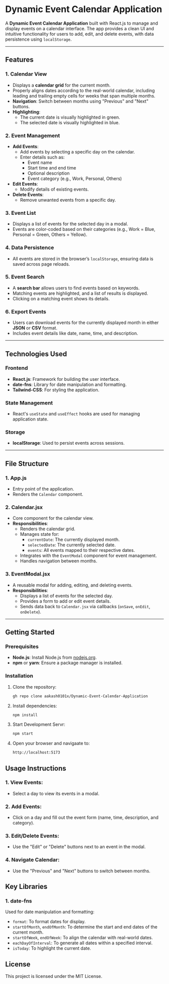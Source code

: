 # Dynamic Event Calendar Application

A **Dynamic Event Calendar Application** built with React.js to manage and display events on a calendar interface. The app provides a clean UI and intuitive functionality for users to add, edit, and delete events, with data persistence using `localStorage`.

---

## **Features**

### **1. Calendar View**
- Displays a **calendar grid** for the current month.
- Properly aligns dates according to the real-world calendar, including leading and trailing empty cells for weeks that span multiple months.
- **Navigation**: Switch between months using "Previous" and "Next" buttons.
- **Highlighting**:
  - The current date is visually highlighted in green.
  - The selected date is visually highlighted in blue.

### **2. Event Management**
- **Add Events**:
  - Add events by selecting a specific day on the calendar.
  - Enter details such as:
    - Event name
    - Start time and end time
    - Optional description
    - Event category (e.g., Work, Personal, Others)
- **Edit Events**:
  - Modify details of existing events.
- **Delete Events**:
  - Remove unwanted events from a specific day.

### **3. Event List**
- Displays a list of events for the selected day in a modal.
- Events are color-coded based on their categories (e.g., Work = Blue, Personal = Green, Others = Yellow).

### **4. Data Persistence**
- All events are stored in the browser’s `localStorage`, ensuring data is saved across page reloads.

### **5. Event Search**
- A **search bar** allows users to find events based on keywords.
- Matching events are highlighted, and a list of results is displayed.
- Clicking on a matching event shows its details.

### **6. Export Events**
- Users can download events for the currently displayed month in either **JSON** or **CSV** format.
- Includes event details like date, name, time, and description.

---

## **Technologies Used**

### **Frontend**
- **React.js**: Framework for building the user interface.
- **date-fns**: Library for date manipulation and formatting.
- **Tailwind-CSS**: For styling the application.

### **State Management**
- React's `useState` and `useEffect` hooks are used for managing application state.

### **Storage**
- **localStorage**: Used to persist events across sessions.

---

## **File Structure**

### **1. App.js**
- Entry point of the application.
- Renders the `Calendar` component.

### **2. Calendar.jsx**
- Core component for the calendar view.
- **Responsibilities**:
  - Renders the calendar grid.
  - Manages state for:
    - `currentDate`: The currently displayed month.
    - `selectedDate`: The currently selected date.
    - `events`: All events mapped to their respective dates.
  - Integrates with the `EventModal` component for event management.
  - Handles navigation between months.

### **3. EventModal.jsx**
- A reusable modal for adding, editing, and deleting events.
- **Responsibilities**:
  - Displays a list of events for the selected day.
  - Provides a form to add or edit event details.
  - Sends data back to `Calendar.jsx` via callbacks (`onSave`, `onEdit`, `onDelete`).

---

## **Getting Started**

### **Prerequisites**
- **Node.js**: Install Node.js from [nodejs.org](https://nodejs.org).
- **npm** or **yarn**: Ensure a package manager is installed.

### **Installation**
1. Clone the repository:
   ```bash
   gh repo clone aakash0101x/Dynamic-Event-Calendar-Application
2. Install dependencies:
   ```bash
   npm install
3. Start Development Servr:
   ```bash
   npm start
4. Open your browser and navigaate to:
   ```bash
   http://localhost:5173
## Usage Instructions
### 1. View Events:
- Select a day to view its events in a modal.
### 2. Add Events:
- Click on a day and fill out the event form (name, time, description, and category).
### 3. Edit/Delete Events:
- Use the "Edit" or "Delete" buttons next to an event in the modal.
### 4. Navigate Calendar:
- Use the "Previous" and "Next" buttons to switch between months.
## Key Libraries
### 1. date-fns
Used for date manipulation and formatting:

- `format`: To format dates for display.
- `startOfMonth`, `endOfMonth`: To determine the start and end dates of the current month.
- `startOfWeek`, `endOfWeek`: To align the calendar with real-world dates.
- `eachDayOfInterval`: To generate all dates within a specified interval.
- `isToday`: To highlight the current date.

## License
This project is licensed under the MIT License.
